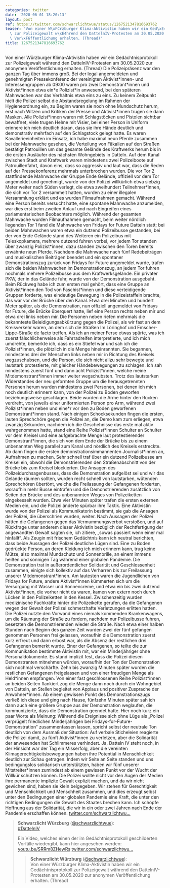 ```yaml
---
categories: twitter
date: '2020-06-01 18:20:13'
layout: post
ref: https://twitter.com/schwarzlichtwue/status/1267521347816693762
teaser: "Von einer W\xFCrzburger Klima-Aktivistin haben wir ein Ged\xE4chtnisprotokoll\
  \ zur Polizeigewalt w\xE4hrend den DattelnIV-Protesten am 30.05.2020 zur anonymen\
  \ Ver\xF6ffentlichung erhalten. (Thread)"
title: 1267521347816693762
---
```

Von einer Würzburger Klima-Aktivistin haben wir ein Gedächtnisprotokoll zur Polizeigewalt während den DattelnIV-Protesten am 30.05.2020 zur anonymen Veröffentlichung erhalten. (Thread)
Die Polizeipräsenz war den ganzen Tag über immens groß. Bei der legal angemeldeten und genehmigten Pressekonferenz der vereinigten Aktivist\*innen- und Interessengruppen ab 09:00 waren pro zwei Demonstrant\*innen und Aktivist\*innen etwa ein\*e Polizist\*in anwesend, bei den späteren Mahnwachen war das Verhältnis etwa eins zu eins. Zu keinem Zeitpunkt hielt die Polizei selbst die Abstandsregelung im Rahmen der Hygieneordnung ein, zu Beginn waren sie noch ohne Mundschutz herum, erst nach Witzen und Kritiken der Presse und Aktivist\*innen trugen sie dann Masken. Alle Polizist\*innen waren mit Schlagstöcken und Pistolen sichtbar bewaffnet, viele trugen Helme mit Visier, bei einer Person in Uniform erinnere ich mich deutlich daran, dass sie ihre Hände deutlich und demonstrativ mehrfach auf den Schlagstock gelegt hatte.
Es waren Kavallerieeinheiten im Einsatz, ich habe maximal neun Pferde zusammen bei der Mahnwache gesehen, die Verteilung von Fäkalien auf den Straßen bestätigt Patrouillen um das gesamte Gelände des Kraftwerks herum bis in die ersten Ausläufer des nächsten Wohngebiets in Datteln.
Auf dem Kanal zwischen Stadt und Kraftwerk waren mindestens zwei Polizeiboote auf Patrouillenfahrt, davon eins, dass so aggressiv und laut war, dass die Reden auf der Pressekonferenz mehrmals unterbrochen wurden.
Die vor Tor 2 stattfindende Mahnwache der Gruppe Ende Gelände, offiziell vor dem Tor angemeldet und genehmigt, wurde von der Polizei willkürlich etwa siebzig Meter weiter nach Süden verlegt, die etwa zweihundert Teilnehmer\*innen, die sich vor Tor 2 versammelt hatten, wurden zu einer illegalen Versammlung erklärt und es wurden Filmaufnahmen gemacht. Während eine Person bereits versucht hatte, eine spontane Mahnwache anzumelden, war dies erst beim zweiten Anlauf und nach Eingreifen eines parlamentarischen Beobachters möglich.
Während der gesamten Mahnwache wurden Filmaufnahmen gemacht, beim weiter nördlich liegenden Tor 1 fand die Mahnwache von Fridays for Future Datteln statt; bei beiden Mahnwachen waren etwa ein dutzend Polizeibusse gestanden, bei der von Ende Gelände stand des Weiteren ein
Polizeibus mit Teleskopkamera, mehrere dutzend fuhren vorbei, vor jedem Tor standen über zwanzig Polizist\*innen, dazu standen zwischen den Toren bereits erwähnte neun Pferde.
Nachdem die Mahnwache nach fünf Redebeiträgen und musikalischen Beiträgen beendet und ein spontaner Demonstrationszug zurück von Fridays for Future angemeldet wurde, trafen sich die beiden Mahnwachen im Demonstrationszug, an jedem Tor fuhren nochmals mehrere Polizeibusse aus dem
Kraftwerksgelände. Ein privater PKW, der in das Gelände fuhr, wurde von der Demonstration ausgebuht.
Beim Rückweg habe ich zum ersten mal gehört, dass eine Gruppe an Aktivist\*innen den Tod von Faschist\*innen und diese verteidigende Gruppen forderte, was eindeutige Bewegung in die Polizeistaffeln brachte, das war vor der Brücke über den Kanal.
Etwa drei Minuten und hundert Meter später, als die Demonstration, nun offiziell angemeldet von Fridays for Future, die Brücke überquert hatte, lief eine Person rechts neben mir und etwa drei links neben mir.
Die Personen neben riefen mehrmals die bekannteste Beleidigungsabkürzung gegen die Polizei, als wir fast an dem Kreisverkehr waren, an dem sich die Straßen Im Löringhof und Emscher-Lippe-Straße de facto treffen.
Als ich an meiner Ferse etwas spürte, was ich zuerst fälschlicherweise als Fahrradreifen interpretierte, und ich mich umdrehte, bemerkte ich, dass es ein Stiefel war und sah ich die Polizist\*innen, die plötzlich in die Menge hineinrannten.
Sie begannen, mindestens drei der Menschen links neben mir in Richtung des Kreisels wegzuschubsen, und die Person, die sich nicht allzu sehr bewegte und lautstark protestierte, mit gleicher Händebewegungen zu schlagen.
Ich sah mindestens zuerst fünf und dann acht Polizist\*innen, welche meine Mitdemonstrant\*innen immer weiter wegschubsten.
Trotz des lautstarken Widerstandes der neu geformten Gruppe um die herausgetrennten Personen herum wurden mindestens zwei Personen, bei denen ich mich noch deutlich erinnern kann, von der Polizei zu Boden geworfen beziehungsweise geschlagen.
Beide wurden die Arme hinter den Rücken verdreht, von jeweils einer uniformierten Person pro Arm, während zwei Polizist\*innen neben und eine\*r vor den zu Boden geworfenen Demonstrant\*innen stand.
Nach einigen Schocksekunden fingen die ersten, lauten Sprechchöre gegen die Polizei an, die Demo kam zum erliegen, etwa zwanzig Sekunden, nachdem ich die Geschehnisse das erste mal aktiv wahrgenommen hatte, stand eine Reihe Polizist\*innen Schulter an Schulter vor dem Kreisel und eine aufgebrachte Menge laut protestierender Demonstrant\*innen, die sich von dem Ende der Brücke bis zu einem unbenannten Weg parallel zum Kanal und nördlich des Kreisels erstreckte. Ab dann fingen die ersten demonstrationsimmannenten Journalist\*innen an, Aufnahmen zu machen.
Sehr schnell traf über ein dutzend Polizeibusse am Kreisel ein, obwohl die Demonstrierenden den Straßenabschnitt von der Brücke bis zum Kreisel blockierten.
Die Ansagen des Polizeidurchsagenbusses, dass die Demonstration aufgelöst sei und wir das Gelände räumen sollten, wurden recht schnell von lautstarken, wütenden Sprechchören übertönt, welche die Freilassung der Gefangenen forderten, woraufhin mehr Busse eintrafen und die
Demonstrierenden zusätzlich von Seiten der Brücke und des unbenannten Weges von Polizeiketten eingekesselt wurden. Etwa vier Minuten später trafen die ersten externen Medien ein, und die Polizei änderte spürbar ihre Taktik.
Eine Aktivistin wurde von der Polizei als Kommunikatorin bestimmt, sie gab die Ansagen der Polizei, die überschrien wurden, weiter.
Nach Aussagen der Polizei hätten die Gefangenen gegen das Vermummungsverbot verstoßen, und auf Rückfrage unter anderem dieser Aktivistin bezüglich der Rechtfertigung der angewandten Gewalt sagten sie, ich zitiere, „sowas passiert wenn einer mal hinfällt“.
Als Zeugin mit frischem Gedächtnis kann ich neutral berichten, dass beide Aussagen der Polizei deutliche Lügen sind.
Eine zu Boden gedrückte Person, an deren Kleidung ich mich erinnern kann, trug keine Mütze, also maximal Mundschutz und Sonnenbrille, an einem immens heißen und sonnigen Tag während einer globalen Pandemie.
Die Demonstration trat in außerordentlicher Solidarität und Geschlossenheit zusammen, einigte sich kollektiv auf das Verharren bis zur Freilassung unserer Mitdemonstrant\*innen.
Am lautesten waren die Jugendlichen von Fridays for Future, andere Aktivist\*innen kümmerten sich um die Versorgung mit Wasser und Sonnencreme, und etwa ein bis zwei dutzend Aktivist\*innen, die vorher nicht da waren, kamen von extern noch durch Lücken in den Polizeiketten in den
Kessel. Zwischenzeitig wurden medizinische Fachkräfte hinter die Polizeikette gerufen, da die Gefangenen wegen der Gewalt der Polizei schmerzhafte Verletzungen erlitten hatten.
Die Polizei nutzte den Vorwand eines niemals kommenden Krankenwagens, um die Räumung der Straße zu fordern, nachdem nur Polizeibusse fuhren, besetzten die Demonstrierenden wieder die Straße.
Nach etwa einer halben Stunden nach Beginn des ganzen Zeit wurden zwei der fünf gefangen genommen Personen frei gelassen, woraufhin die Demonstration zuerst kurz erfreut und dann erbost war, als die Absenz der restlichen drei Gefangenen bemerkt wurde.
Einer der Gefangenen, so teilte die zur Kommunikation bestimmte Aktivistin mit, war ein Minderjähriger ohne Personaldokumente. Es stand implizit fest, dass die Polizei diesen Demonstranten mitnehmen würden, woraufhin der Ton der Demonstration sich nochmal verschärfte.
Zehn bis zwanzig Minuten später wurden die restlichen Gefangenen freigelassen und von einer freudigen Menge als Held\*innen empfangen.
Von einer fast geschlossenen Reihe Polizist\*innen an beiden Seiten flankiert zog die Menge dann noch durch ein Wohngebiet von Datteln, an Stellen begleitet von Applaus und positiver Zusprache der Anwohner\*innen.
Ab einem gewissen Punkt des Demonstrationszugs verließ ich diese und ging nach Hause, fünfzehn Minuten später sah ich dann auch eine größere Gruppe aus der Demonstration weglaufen, die kommunizierte, dass die Demonstration geendet hatte.
Hier noch kurz ein paar Worte als Meinung: Während die Ereignisse sich ohne Lüge als „Polizei verprügelt friedlichen Minderjährigen bei Fridays-for-Future-Demonstration“ zusammenfassen lassen, spricht selbst der neutrale Ton deutlich von dem Ausmaß der Situation: Auf verbale
Sticheleien reagierte die Polizei damit, zu fünft Aktivist\*innen zu verletzen, aber die Solidarität der anwesenden hat Schlimmeres verhindert.
Ja, Datteln IV steht noch, in der Hinsicht war der Tag ein Misserfolg, aber die vereinten Klimagerechtigkeitsbewegungen haben ihre Potential in Menschlichkeit deutlich zur Schau getragen.
Indem wir Seite an Seite standen und uns bedingungslos solidarisch unterstützten, haben wir fünf unserer Mitstreiter\*innen zumindest ab einem gewissen Punkt vor der Wucht der Willkür schützen können.
Die Polizei wollte nicht vor den Augen der Medien ihre permanente implizite Gewalt explizit machen, und da wir nicht gewichen sind, haben sie klein beigegeben.
Wir stehen für Gerechtigkeit und Menschlichkeit und Menschheit zusammen, und dies erzeugt selbst unter den Bedingungen einer globalen Pandemie eine Kraft, die unter den richtigen Bedingungen die Gewalt des Staates brechen kann.
Ich schöpfe Hoffnung aus der Solidarität, die wir in ein oder zwei Jahren nach Ende der Pandemie erschaffen können.
[twitter.com/schwarzlichtwu…](https://twitter.com/schwarzlichtwue/status/1267556378253692933?s=19)
> <b>Schwarzlicht Würzburg</b> ([@schwarzlichtwue](https://twitter.com/schwarzlichtwue)):  
>[#DattelnIV](/t/dattelniv)  
>  
>Ein Video, welches einen der im Gedächtnisprotokoll geschilderten Vorfälle wiedergibt, kann hier angesehen werden: [youtu.be/SRRm8ZHewRs](https://youtu.be/SRRm8ZHewRs) [twitter.com/schwarzlichtwu…](https://twitter.com/schwarzlichtwue/status/1267521347816693762)  
>> <b>Schwarzlicht Würzburg</b> ([@schwarzlichtwue](https://twitter.com/schwarzlichtwue)):    
>>Von einer Würzburger Klima-Aktivistin haben wir ein Gedächtnisprotokoll zur Polizeigewalt während den DattelnIV-Protesten am 30.05.2020 zur anonymen Veröffentlichung erhalten. (Thread)    
>  
>  

